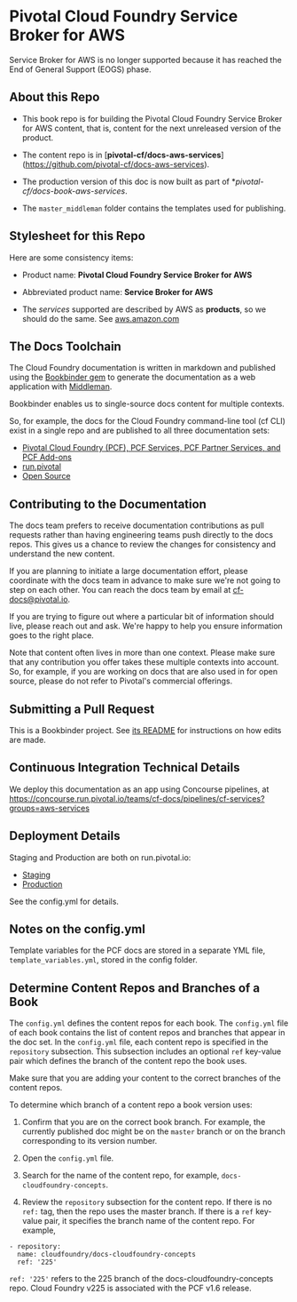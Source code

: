 #  Pivotal Cloud Foundry Service Broker for AWS

Service Broker for AWS is no longer supported
because it has reached the End of General Support (EOGS) phase.

## About this Repo

* This book repo is for building the Pivotal Cloud Foundry Service Broker for AWS content, that is, content for the next unreleased version of the product.

* The content repo is in \[**pivotal-cf/docs-aws-services**](https://github.com/pivotal-cf/docs-aws-services).

* The production version of this doc is now built as part of **pivotal-cf/docs-book-aws-services*.

* The `master_middleman` folder contains the templates used for publishing.

## Stylesheet for this Repo

Here are some consistency items:

+ Product name: **Pivotal Cloud Foundry Service Broker for AWS**

+ Abbreviated product name: **Service Broker for AWS**

+ The _services_ supported are described by AWS as **products**, so we should do the same.
  See [aws.amazon.com](https://aws.amazon.com)

## The Docs Toolchain

The Cloud Foundry documentation is written in markdown and published using the [Bookbinder gem](http://github.com/pivotal-cf/docs-bookbinder) to generate the documentation as a web application with [Middleman](http://middlemanapp.com/).

Bookbinder enables us to single-source docs content for multiple contexts.

So, for example, the docs for the Cloud Foundry command-line tool (cf CLI) exist in a single repo and are published to all three documentation sets:

* [Pivotal Cloud Foundry (PCF), PCF Services, PCF Partner Services, and PCF Add-ons](http://docs.pivotal.io)
* [run.pivotal](http://docs.run.pivotal.io)
* [Open Source](http://docs.cloudfoundry.org)

## Contributing to the Documentation

The docs team prefers to receive documentation contributions as pull requests rather than having engineering teams push directly to the docs repos.
This gives us a chance to review the changes for consistency and understand the new content.

If you are planning to initiate a large documentation effort, please coordinate with the docs team in advance to make sure we're not going to step on each other.
You can reach the docs team by email at [cf-docs@pivotal.io](mailto:cf-docs@pivotal.io).

If you are trying to figure out where a particular bit of information should live, please reach out and ask.
We're happy to help you ensure information goes to the right place.

Note that content often lives in more than one context.
Please make sure that any contribution you offer takes these multiple contexts into account.
So, for example, if you are working on docs that are also used in for open source, please do not refer to Pivotal's commercial offerings.

## Submitting a Pull Request

This is a Bookbinder project. See [its README](https://github.com/pivotal-cf/bookbinder/blob/master/README.md) for instructions on how edits are made.

## Continuous Integration Technical Details

We deploy this documentation as an app using Concourse pipelines, at https://concourse.run.pivotal.io/teams/cf-docs/pipelines/cf-services?groups=aws-services


## Deployment Details

Staging and Production are both on run.pivotal.io:

- [Staging](https://docs-pcf-staging.cfapps.io/aws-services/index.html)
- [Production](http://docs.pivotal.io/aws-services/index.html)

See the config.yml for details.

## Notes on the config.yml

Template variables for the PCF docs are stored in a separate YML file, `template_variables.yml`, stored in the config folder.

## Determine Content Repos and Branches of a Book

The `config.yml` defines the content repos for each book.
The `config.yml` file of each book contains the list of content repos and branches that appear in the doc set.
In the `config.yml` file, each content repo is specified in the `repository` subsection.
This subsection includes an optional `ref` key-value pair which defines the branch of the content repo the book uses.

Make sure that you are adding your content to the correct branches of the content repos.

To determine which branch of a content repo a book version uses:

1. Confirm that you are on the correct book branch. For example, the currently published doc might be on the `master` branch
or on the branch corresponding to its version number.

2. Open the `config.yml` file.

3. Search for the name of the content repo, for example, `docs-cloudfoundry-concepts`.

4. Review the `repository` subsection for the content repo. If there is no `ref:` tag, then the repo uses the master branch. If there is a `ref` key-value pair, it specifies the branch name of the content repo. For example,

  ```
  - repository:
    name: cloudfoundry/docs-cloudfoundry-concepts
    ref: '225'
  ```

  `ref: '225'` refers to the 225 branch of the docs-cloudfoundry-concepts repo. Cloud Foundry v225 is associated with the PCF v1.6 release.
